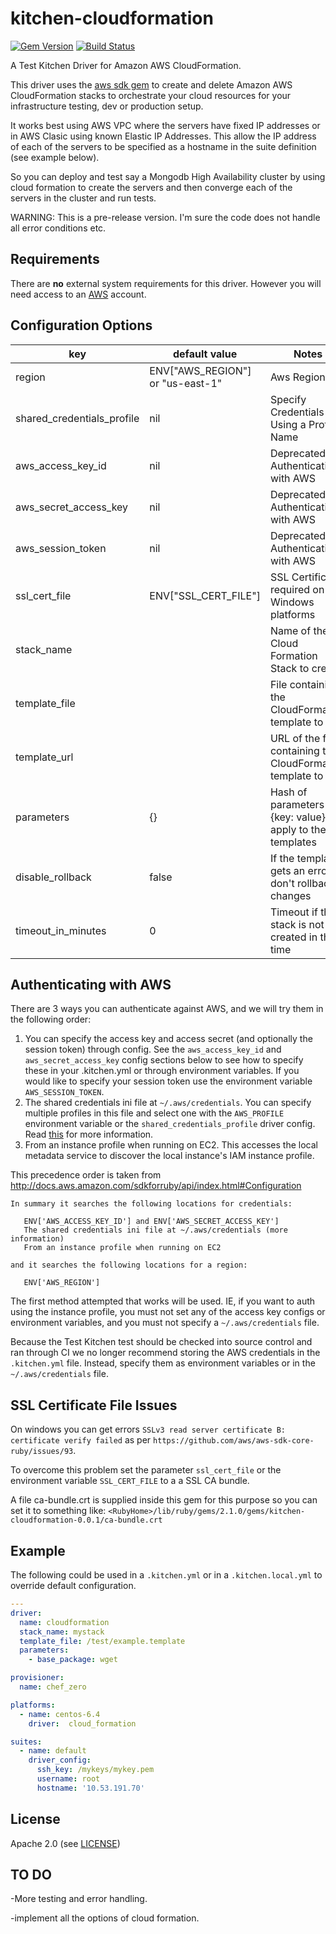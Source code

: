 # kitchen-cloudformation

[![Gem Version](https://badge.fury.io/rb/kitchen-cloudformation.png)](http://badge.fury.io/rb/kitchen-cloudformation)
[![Build Status](https://travis-ci.org/neillturner/kitchen-cloudformation.png)](https://travis-ci.org/neillturner/kitchen-cloudformation)

A Test Kitchen Driver for Amazon AWS CloudFormation.

This driver uses the [aws sdk gem][aws_sdk_gem] to create and delete Amazon AWS CloudFormation stacks to orchestrate your cloud resources for your infrastructure testing, dev or production setup.

It works best using AWS VPC where the servers have fixed IP addresses or in AWS Clasic using known Elastic IP Addresses.
This allow the IP address of each of the servers to be specified as a hostname in the suite definition (see example below).

So you can deploy and test say a Mongodb High Availability cluster by using cloud formation to create the servers
and then converge each of the servers in the cluster and run tests.

WARNING: This is a pre-release version. I'm sure the code does not handle all error conditions etc.

## Requirements

There are **no** external system requirements for this driver. However you
will need access to an [AWS][aws_site] account.


## Configuration Options

key | default value | Notes
----|---------------|--------
region|ENV["AWS_REGION"] or "us-east-1"|Aws Region
shared_credentials_profile| nil|Specify Credentials Using a Profile Name
aws_access_key_id|nil|Deprecated see Authenticating with AWS
aws_secret_access_key|nil|Deprecated see Authenticating with AWS
aws_session_token|nil|Deprecated see Authenticating with AWS
ssl_cert_file| ENV["SSL_CERT_FILE"]|SSL Certificate required on Windows platforms
stack_name ||Name of the Cloud Formation Stack to create
template_file||File containing the CloudFormation template to run
template_url||URL of the file containing the CloudFormation template to run
parameters|{}|Hash of parameters {key: value} to apply to the templates
disable_rollback|false|If the template gets an error don't rollback changes
timeout_in_minutes|0|Timeout if the stack is not created in the time

## Authenticating with AWS

There are 3 ways you can authenticate against AWS, and we will try them in the
following order:

1. You can specify the access key and access secret (and optionally the session
token) through config.  See the `aws_access_key_id` and `aws_secret_access_key`
config sections below to see how to specify these in your .kitchen.yml or
through environment variables.  If you would like to specify your session token
use the environment variable `AWS_SESSION_TOKEN`.
1. The shared credentials ini file at `~/.aws/credentials`.  You can specify
multiple profiles in this file and select one with the `AWS_PROFILE`
environment variable or the `shared_credentials_profile` driver config.  Read
[this][credentials_docs] for more information.
1. From an instance profile when running on EC2.  This accesses the local
metadata service to discover the local instance's IAM instance profile.

This precedence order is taken from http://docs.aws.amazon.com/sdkforruby/api/index.html#Configuration

```
In summary it searches the following locations for credentials:

   ENV['AWS_ACCESS_KEY_ID'] and ENV['AWS_SECRET_ACCESS_KEY']
   The shared credentials ini file at ~/.aws/credentials (more information)
   From an instance profile when running on EC2

and it searches the following locations for a region:

   ENV['AWS_REGION']
```


The first method attempted that works will be used.  IE, if you want to auth
using the instance profile, you must not set any of the access key configs
or environment variables, and you must not specify a `~/.aws/credentials`
file.

Because the Test Kitchen test should be checked into source control and ran
through CI we no longer recommend storing the AWS credentials in the
`.kitchen.yml` file.  Instead, specify them as environment variables or in the
`~/.aws/credentials` file.

## SSL Certificate File Issues

On windows you can get errors `SSLv3 read server certificate B: certificate verify failed`
as per `https://github.com/aws/aws-sdk-core-ruby/issues/93`.

To overcome this problem set the parameter `ssl_cert_file` or the environment variable `SSL_CERT_FILE`
to a a SSL CA bundle.

A file ca-bundle.crt is supplied inside this gem for this purpose so you can set it to something like: 
`<RubyHome>/lib/ruby/gems/2.1.0/gems/kitchen-cloudformation-0.0.1/ca-bundle.crt`


## Example

The following could be used in a `.kitchen.yml` or in a `.kitchen.local.yml`
to override default configuration.

```yaml
---
driver:
  name: cloudformation
  stack_name: mystack
  template_file: /test/example.template
  parameters:
    - base_package: wget

provisioner:
  name: chef_zero

platforms:
  - name: centos-6.4
    driver:  cloud_formation

suites:
  - name: default
    driver_config:
      ssh_key: /mykeys/mykey.pem
      username: root
      hostname: '10.53.191.70'
```

## <a name="license"></a> License

Apache 2.0 (see [LICENSE][license])


[author]:                https://github.com/neillturner
[issues]:                https://github.com/neillturner/kitchen-cloudformation/issues
[license]:               https://github.com/neillturner/kitchen-cloudformation/blob/master/LICENSE
[repo]:                  https://github.com/neillturner/kitchen-cloudformation
[driver_usage]:          http://docs.kitchen-ci.org/drivers/usage
[chef_omnibus_dl]:       http://www.getchef.com/chef/install/

[aws_site]:              http://aws.amazon.com/
[credentials_docs]:      http://blogs.aws.amazon.com/security/post/Tx3D6U6WSFGOK2H/A-New-and-Standardized-Way-to-Manage-Credentials-in-the-AWS-SDKs
[aws_sdk_gem]:           http://docs.aws.amazon.com/sdkforruby/api/index.html
[cloud_formation_docs]:  http://docs.aws.amazon.com/AWSCloudFormation/latest/APIReference/Welcome.html

## TO DO

-More testing and error handling.

-implement all the options of cloud formation.


